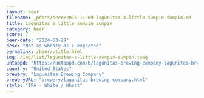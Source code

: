 ```yaml
---
layout: beer
filename: _posts/beer/2016-11-09-lagunitas-a-little-sumpin-sumpin.md
title: Lagunitas a little sumpin sumpin
category: beer
score: 7
beer-date: "2024-03-29"
desc: "Not as wheaty as I expected"
permalink: /beer/:title.html
img: /img/list/lagunitas-a-little-sumpin-sumpin.jpeg
untappd: "https://untappd.com/b/lagunitas-brewing-company-lagunitas-brewing-company-a-little-sumpin-sumpin-ale/25796"
country: "United States"
brewery: "Lagunitas Brewing Company"
breweryURL: "brewery/lagunitas-brewing-company.html"
style: "IPA - White / Wheat"
---
```

